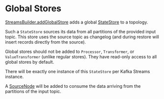 # Global Stores

[StreamsBuilder.addGlobalStore](StreamsBuilder.md#addGlobalStore) adds a global [StateStore](processor/StateStore.md) to a topology.

Such a `StateStore` sources its data from all partitions of the provided input topic. This store uses the source topic as changelog (and during restore will insert records directly from the source).

Global stores should not be added to `Processor`, `Transformer`, or `ValueTransformer` (unlike regular stores). They have read-only access to all global stores by default.

There will be exactly one instance of this `StateStore` per Kafka Streams instance.

A [SourceNode](processor/SourceNode.md) will be added to consume the data arriving from the partitions of the input topic.
